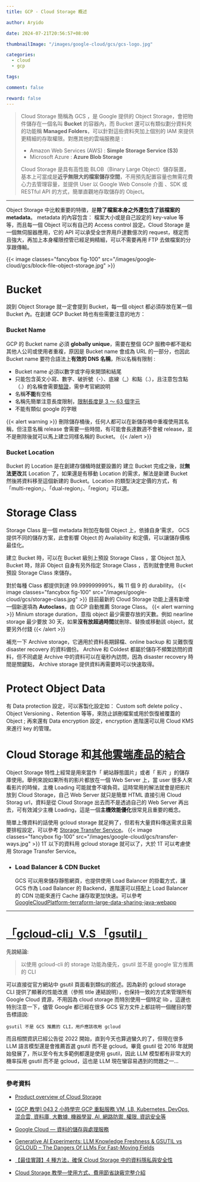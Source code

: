```yaml
---
title: GCP - Cloud Storage 概述

author: Aryido

date: 2024-07-21T20:56:57+08:00

thumbnailImage: "/images/google-cloud/gcs/gcs-logo.jpg"

categories:
  - cloud
  - gcp

tags:

comment: false

reward: false
---
```


<!--BODY-->

> Cloud Storage 簡稱為 GCS ，是 Google 提供的 Object Storage，會把物件儲存在一個名叫 **Bucket** 的容器內，而 Bucket 還可以有類似劃分資料夾的功能稱 **Managed Folders**，可以針對這些資料夾加上個別的 IAM 來提供更精細的存取權限。對應其他的雲端服務是 :
>
> - Amazon Web Services (AWS) : **Simple Storage Service (S3)**
> - Microsoft Azure : **Azure Blob Storage**
>
> Cloud Storage 是具有高性能 BLOB（Binary Large Object）儲存裝置，基本上可當成是**近乎無限大的檔案儲存空間**，不用預先配置容量也無需花費心力去管理容量，並提供 User 以 Google Web Console 介面 、SDK 或 RESTful API 的方式，簡單直觀地存取儲存的 Object。

<!--more-->

---

Object Storage 中比較重要的特徵，是**除了檔案本身之外還包含了該檔案的 metadata**。 metadata 的內容包含： 檔案大小或是自己設定的 key-value 等等，而且每一個 Object 可以有自己的 Access control 設定。Cloud Storage 是一個無伺服器應用，它的 API 可以承受全世界用戶達數億次的 request，穩定而且強大，再加上本身權限控管已經足夠精細，可以不需要再用 FTP 去做檔案的分享跟傳輸。

{{< image classes="fancybox fig-100" src="/images/google-cloud/gcs/block-file-object-storage.jpg" >}}

# Bucket

說到 Object Storage 就一定會提到 Bucket，每一個 object 都必須存放在某一個 Bucket 內。在創建 GCP Bucket 時也有些需要注意的地方：

### Bucket Name

GCP 的 Bucket name 必須 **globally unique**，需要在整個 GCP 服務中都不能和其他人公司或使用者重複，原因是 Bucket name 會成為 URL 的一部分，也因此 Bucket name 要符合語法上**有效的 DNS 名稱**，所以名稱有限制 :

- Bucket name 必須以數字或字母來開頭和結尾
- 只能包含英文小寫、數字、破折號（-）、底線（\_）和點（.），且注意包含點（.）的名稱會需要[驗證](https://cloud.google.com/storage/docs/domain-name-verification)，需參考官網說明
- 名稱**不能**有空格
- 名稱先簡單注意長度限制，[限制長度是 3 ～ 63 個字元](https://cloud.google.com/storage/docs/buckets?_gl=1*qzj2l6*_ga*Mjk3MDYwNi4xNzE4MjU5OTM1*_ga_WH2QY8WWF5*MTcyMTk4NjA4MS42My4xLjE3MjE5ODYyMjIuNTYuMC4w#naming)
- 不能有類似 google 的字眼

{{< alert warning >}}
刪除儲存桶後，任何人都可以在新儲存桶中重複使用其名稱，但注意名稱 release 會需要一些時間，有可能會長達數週不會被 release，並不是刪除後就可以馬上建立同樣名稱的 Bucket。
{{< /alert >}}

### Bucket Location

Bucket 的 Location 是在創建存儲桶時就要設置的 建立 Bucket 完成之後，就**無法更改**其 Location 了，如果還是有移動 Location 的需求，解法是新建 Bucket 然後將資料移至這個新建的 Bucket。Location 的類型決定定價的方式，有 「multi-region」、「dual-region」、「region」可以選。

# Storage Class
Storage Class 是一個 metadata 附加在每個 Object 上，依據自身‘需求， GCS 提供不同的儲存方案，此會影響 Object 的 Availability 和定價，可以讓儲存價格最佳化。

建立 Bucket 時，可以在 Bucket 級別上預設 Storage Class ，當 Object 加入 Bucket 時，除非 Object 自身有另外指定 Storage Class ，否則就會使用 Bucket 預設 Storage Class 來儲存。

對於每種 Class 都提供到達 99.999999999%，稱 11 個 9 的 durability。
{{< image classes="fancybox fig-100" src="/images/google-cloud/gcs/storage-class.jpg" >}}
目前最新的 Cloud Storage 功能上還有新增一個新選項為 **Autoclass**，由 GCP 自動推薦 Storage Class。
{{< alert warning >}}
Minium storage duration，意指 object 最少需要存放的天數。例如 nearline storage 最少要放 30 天，如果**沒有放超過時間**就刪除、替換或移動該 object，就要另外付錢
{{< /alert >}}

補充一下 Archive storage，它適用於資料長期歸檔、online backup 和 災難恢復 disaster recovery 的資料備份。 Archive 和 Coldest 都屬於儲存不頻繁訪問的資料，但不同處是 Archive 中的資料可以在毫秒內訪問，因為 disaster recovery 時間是關鍵點， Archive storage 提供資料再需要時可以快速取得。


# Protect Object Data

有 Data protection 設定，可以客製化設定如： Custom soft delete policy 、 Object Versioning 、Retention 等等，來防止誤刪檔案或用於恢復被覆蓋的 Object ; 再來還有 Data encryption 設定，encryption 進階還可以用 Cloud KMS 來進行 key 的管理。

# Cloud Storage 和[其他雲端產品的結合](https://cloud.google.com/storage/docs/google-integration)

Object Storage 特性上經常是用來當作「 網站靜態圖片」或者「 影片 」的儲存庫使用。舉例來說如果所有的影片都放在一個 Web Server 上，當 user 很多人來看影片的時候，主機 Loading 可能就會不堪負荷。這時常用的解法就會是把影片放到 Cloud Storage，自己 Web Server 就只是簡單 HTML 直接引用 Cloud Storag url，資料是從 Cloud Storage 出去而不是透過自己的 Web Server 再出去，可有效減少主機 Loading，這是一個**主機效能優化**很常見且重要的概念。

簡單上傳資料的話使用 gcloud storage 就足夠了，但若有大量資料傳送需求且需要排程設定，可以參考 [Storage Transfer Service](https://cloud.google.com/storage-transfer/docs/overview)。
{{< image classes="fancybox fig-100" src="/images/google-cloud/gcs/transfer-ways.jpg" >}}
1T 以下的資料用 gcloud storage 就可以了，大於 1T 可以考慮使用 Storage Transfer Service。

- ### Load Balancer & CDN Bucket
  GCS 可以用來儲存靜態網頁，也提供使用 Load Balancer 的掛載方式，讓 GCS 作為 Load Balancer 的 Backend，進階還可以搭配上 Load Balancer 的 CDN 功能來進行 Cache 讓存取更加快速。可以參考 [GoogleCloudPlatform-terraform-large-data-sharing-java-webapp](https://github.com/GoogleCloudPlatform/terraform-large-data-sharing-java-webapp)

---

# [「gcloud-cli」V.S 「gsutil」](https://cloud.google.com/blog/products/storage-data-transfer/new-gcloud-storage-cli-for-your-data-transfers)

先說結論:

> 以使用 gcloud-cli 的 storage 功能為優先，gsutil 並不是 google 官方推薦的 CLI

可以直接從官方網站中 gsutil 頁面看到類似的敘述。因為新的 gcloud storage CLI 提供了顯著的性能改進（參照 title 連結說明），也保持一致的方式來管理所有 Google Cloud 資源，不用因為 cloud storage 而特別使用一個特定 lib 。這邊也特別注意一下，儘管 Google 都已經在很多 GCS 官方文件上都註明一個醒目的警告標語說:

`gsutil 不是 GCS 推薦的 CLI，用戶應該改用 gcloud`

而且相關資訊已經公告從 2022 開始，直到今天也算過蠻久的了，但現在很多 LLM 語言模型還是會推薦首選 gsutil 而不是 gcloud。畢竟 gsutil 從 2016 年就開始發展了，所以至今有太多範例都還是使用 gsutil，因此 LLM 模型都有非常大的機率採用 gsutil 而不是 gcloud，這也是 LLM 現在蠻容易遇到的問題之一...

---

### 參考資料

- [Product overview of Cloud Storage](https://cloud.google.com/storage/docs/introduction)

- [[GCP 教學] 043 2 小時學完 GCP 重點服務 VM, LB, Kubernetes, DevOps, 混合雲, 資料庫, 大數據, 機器學習, AI, 網路防禦, 權限, 資訊安全等](https://www.youtube.com/watch?v=hQE14DX4LHQ&t=134s)

- [Google Cloud — 資料的儲存與處理服務](https://jason-kao-blog.medium.com/google-cloud-%E8%B3%87%E6%96%99%E5%84%B2%E5%AD%98%E6%9C%8D%E5%8B%99%E7%B0%A1%E4%BB%8B-55dad31811e0)

- [Generative AI Experiments: LLM Knowledge Freshness & GSUTIL vs GCLOUD – The Dangers Of LLMs For Fast-Moving Fields](https://blog.gdeltproject.org/generative-ai-experiments-llm-knowledge-freshness-gsutil-vs-gcloud-the-dangers-of-llms-for-fast-moving-fields/)

- [【最佳實踐】4 種方法，確保 Cloud Storage 中的資料隱私與安全性](https://ikala.cloud/4-ways-to-ensure-privacy-and-security-on-cloud-storage/)

- [Cloud Storage 教學―使用方式、費用節省訣竅完整介紹](https://blog.cloud-ace.tw/infrastructure/data-backup/talk-about-cloud-storage/)
